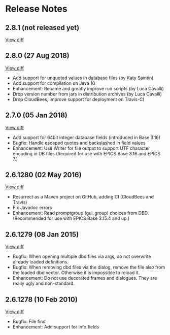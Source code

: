 # Release Notes

## 2.8.1 (not released yet)
[View diff](https://github.com/epics-extensions/VisualDCT/compare/v2.8.0...master)

## 2.8.0 (27 Aug 2018)
[View diff](https://github.com/epics-extensions/VisualDCT/compare/v2.7.0...v2.8.0)

 * Add support for unquoted values in database files (by Katy Saintin)
 * Add support for compilation on Java 10
 * Enhancement: Rename and greatly improve run scripts (by Luca Cavalli)
 * Drop version number from jars in distribution archives (by Luca Cavalli)
 * Drop CloudBees, improve support for deployment on Travis-CI

## 2.7.0 (05 Jan 2018)
[View diff](https://github.com/epics-extensions/VisualDCT/compare/v2.6.1280...v2.7.0)

 * Add support for 64bit integer database fields (introduced in Base 3.16)
 * Bugfix: Handle escaped quotes and backslashed in field values
 * Enhancement: Use Writer for file output to support UTF character encoding in DB files
   (Required for use with EPICS Base 3.16 and EPICS 7.)

## 2.6.1280 (02 May 2016)
[View diff](https://github.com/epics-extensions/VisualDCT/compare/8f714da...v2.6.1280)

 * Resurrect as a Maven project on GitHub, adding CI (CloudBees and Travis)
 * Fix Javadoc errors
 * Enhancement: Read promptgroup (gui_group) choices from DBD.
   (Recommended for use with EPICS Base 3.15.4 and up.)

## 2.6.1279 (08 Jan 2015)
[View diff](https://github.com/epics-extensions/VisualDCT/compare/03889bc...8f714da)

 * Bugfix: When opening multiple dbd files via args, do not overwrite already
   loaded definitions.
 * Bugfix: When removing dbd files via the dialog, remove the file also from the
   loaded dbd vector. Otherwise it is impossible to reload it.
 * Enhancement: Do not use decorated frames and dialogues.
   They are really ugly and non-standard.

## 2.6.1278 (10 Feb 2010)
[View diff](https://github.com/epics-extensions/VisualDCT/compare/61f04240...b21ee0f5)

 * Bugfix: File find
 * Enhancement: Add support for info fields
